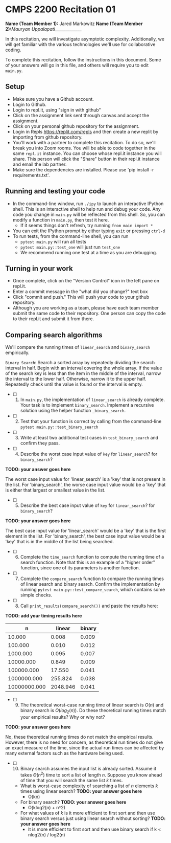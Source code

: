 # CMPS 2200  Recitation 01

**Name (Team Member 1):** Jared Markowitz 
**Name (Team Member 2):**_Mauryan Uppalapati______________

In this recitation, we will investigate asymptotic complexity. Additionally, we will get familiar with the various technologies we'll use for collaborative coding.

To complete this recitation, follow the instructions in this document. Some of your answers will go in this file, and others will require you to edit `main.py`.


## Setup
- Make sure you have a Github account.
- Login to Github.
- Login to repl.it, using "sign in with github"
- Click on the assignment link sent through canvas and accept the assignment. 
- Click on your personal github repository for the assignment.
- Login in Repls https://replit.com/repls and then create a new replit by importing from github repository.
- You'll work with a partner to complete this recitation. To do so, we'll break you into Zoom rooms. You will be able to code together in the same `repl.it` instance. You can choose whose repl.it instance you will share. This person will click the "Share" button in their repl.it instance and email the lab partner.
- Make sure the dependencies are installed. Please use 'pip install -r requirements.txt'.

## Running and testing your code
- In the command-line window, run `./ipy` to launch an interactive IPython shell. This is an interactive shell to help run and debug your code. Any code you change in `main.py` will be reflected from this shell. So, you can modify a function in `main.py`, then test it here.
  + If it seems things don't refresh, try running `from main import *`
- You can exit the IPython prompt by either typing `exit` or pressing `ctrl-d`
- To run tests, from the command-line shell, you can run
  + `pytest main.py` will run all tests
  + `pytest main.py::test_one` will just run `test_one`
  + We recommend running one test at a time as you are debugging.

## Turning in your work

- Once complete, click on the "Version Control" icon in the left pane on repl.it.
- Enter a commit message in the "what did you change?" text box
- Click "commit and push." This will push your code to your github repository.
- Although you are working as a team, please have each team member submit the same code to their repository. One person can copy the code to their repl.it and submit it from there.

## Comparing search algorithms

We'll compare the running times of `linear_search` and `binary_search` empirically.

`Binary Search`: Search a sorted array by repeatedly dividing the search interval in half. Begin with an interval covering the whole array. If the value of the search key is less than the item in the middle of the interval, narrow the interval to the lower half. Otherwise, narrow it to the upper half. Repeatedly check until the value is found or the interval is empty.

- [ ] 1. In `main.py`, the implementation of `linear_search` is already complete. Your task is to implement `binary_search`. Implement a recursive solution using the helper function `_binary_search`. 

- [ ] 2. Test that your function is correct by calling from the command-line `pytest main.py::test_binary_search`

- [ ] 3. Write at least two additional test cases in `test_binary_search` and confirm they pass.

- [ ] 4. Describe the worst case input value of `key` for `linear_search`? for `binary_search`? 

**TODO: your answer goes here**

The worst case input value for 'linear_search' is a 'key' that is not present in the list. For 'binary_search', the worse case input value would be a 'key' that is either that largest or smallest value in the list.

- [ ] 5. Describe the best case input value of `key` for `linear_search`? for `binary_search`? 

**TODO: your answer goes here**

The best case input value for 'linear_search' would be a 'key' that is the first element in the list. For 'binary_search', the best case input value would be a 'key' that is in the middle of the list being searched.
 
- [ ] 6. Complete the `time_search` function to compute the running time of a search function. Note that this is an example of a "higher order" function, since one of its parameters is another function.

- [ ] 7. Complete the `compare_search` function to compare the running times of linear search and binary search. Confirm the implementation by running `pytest main.py::test_compare_search`, which contains some simple checks.

- [ ] 8. Call `print_results(compare_search())` and paste the results here:

**TODO: add your timing results here**

|            n |   linear |   binary |
|--------------|----------|----------|
|       10.000 |    0.008 |    0.009 |
|      100.000 |    0.010 |    0.012 |
|     1000.000 |    0.095 |    0.007 |
|    10000.000 |    0.849 |    0.009 |
|   100000.000 |   17.550 |    0.041 |
|  1000000.000 |  255.824 |    0.038 |
| 10000000.000 | 2048.946 |    0.041 |

- [ ] 9. The theoretical worst-case running time of linear search is $O(n)$ and binary search is $O(log_2(n))$. Do these theoretical running times match your empirical results? Why or why not?

**TODO: your answer goes here**

No, these theoretical running times do not match the empirical results. However, there is no need for concern, as theoretical run times do not give an exact measure of the time, since the actual run times can be affected by many external factors such as the hardware being used.

- [ ] 10. Binary search assumes the input list is already sorted. Assume it takes $\Theta(n^2)$ time to sort a list of length $n$. Suppose you know ahead of time that you will search the same list $k$ times. 
  + What is worst-case complexity of searching a list of $n$ elements $k$ times using linear search? **TODO: your answer goes here**
      + O(kn)
  + For binary search? **TODO: your answer goes here**
      + O(klog2(n) + n^2)
  + For what values of $k$ is it more efficient to first sort and then use binary search versus just using linear search without sorting? **TODO: your answer goes here**
      + It is more efficient to first sort and then use binary search if k < nlog2(n) / log2(n)
